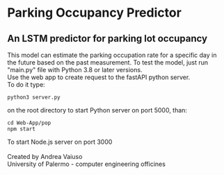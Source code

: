 # Parking Occupancy Predictor
## An LSTM predictor for parking lot occupancy
This model can estimate the parking occupation rate for a specific day in the future based on the past measurement. To test the model, just run "main.py" file with Python 3.8 or later versions.<br>
Use the web app to create request to the fastAPI python server.
<br> To do it type: <br>
```
python3 server.py
```
on the root directory to start Python server on port 5000, than:
```
cd Web-App/pop
npm start
```
To start Node.js server on port 3000 <br>
<br>
Created by Andrea Vaiuso<br>
University of Palermo - computer engineering officines


